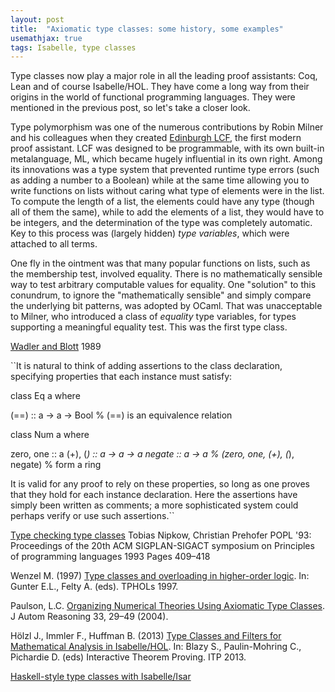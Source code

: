 ```yaml
---
layout: post
title:  "Axiomatic type classes: some history, some examples"
usemathjax: true 
tags: Isabelle, type classes
---
```


Type classes now play a major role in all the leading proof assistants: Coq, Lean and of course Isabelle/HOL. They have come a long way from their origins in the world of functional programming languages.
They were mentioned in the previous post, so let's take a closer look.

Type polymorphism was one of the numerous contributions by Robin Milner and his colleagues when they created [Edinburgh LCF](https://doi.org/10.1098/rsta.2014.0234), the first modern proof assistant. LCF was designed to be programmable, with its own built-in metalanguage, ML, which became hugely influential in its own right. Among its innovations was a type system that prevented runtime type errors (such as adding a number to a Boolean) while at the same time allowing you to write functions on lists without caring what type of elements were in the list. To compute the length of a list, the elements could have any type (though all of them the same), while to add the elements of a list, they would have to be integers, and the determination of the type was completely automatic.
Key to this process was (largely hidden) *type variables*, which were attached to all terms.

One fly in the ointment was that many popular functions on lists, such as the membership test, involved equality. There is no mathematically sensible way to test arbitrary computable values for equality.
One "solution" to this conundrum, to ignore the "mathematically sensible" and simply compare the underlying bit patterns, was adopted by OCaml. That was unacceptable to Milner, who introduced a class of *equality* type variables, for types supporting a meaningful equality test. This was the first type class.

[Wadler and Blott](https://dl.acm.org/doi/10.1145/75277.75283) 
1989

``It is natural to think of adding assertions to the class declaration, specifying properties that each instance must satisfy:

class Eq a where

(==) :: a -> a -> Bool % (==) is an equivalence relation

class Num a where

zero, one :: a (+), (*) :: a -> a -> a negate :: a -> a % (zero, one, (+), (*), negate) % form a ring

It is valid for any proof to rely on these properties, so long as one proves that they hold for each instance declaration. Here the assertions have simply been written as comments; a more sophisticated system could perhaps verify or use such assertions.``

[Type checking type classes](https://doi.org/10.1145/158511.158698)
Tobias Nipkow, 
Christian Prehofer
POPL '93: Proceedings of the 20th ACM SIGPLAN-SIGACT symposium on Principles of programming languages 1993 
Pages 409–418

Wenzel M. (1997) [Type classes and overloading in higher-order logic](https://doi.org/10.1007/BFb0028402). In: Gunter E.L., Felty A. (eds). TPHOLs 1997.

Paulson, L.C. [Organizing Numerical Theories Using Axiomatic Type Classes](https://doi.org/10.1007/s10817-004-3997-6). J Autom Reasoning 33, 29–49 (2004).

Hölzl J., Immler F., Huffman B. (2013) [Type Classes and Filters for Mathematical Analysis in Isabelle/HOL](https://doi.org/10.1007/978-3-642-39634-2_21). In: Blazy S., Paulin-Mohring C., Pichardie D. (eds) Interactive Theorem Proving. ITP 2013. 

[Haskell-style type classes with Isabelle/Isar](https://isabelle.in.tum.de/dist/Isabelle2021-1/doc/classes.pdf)
